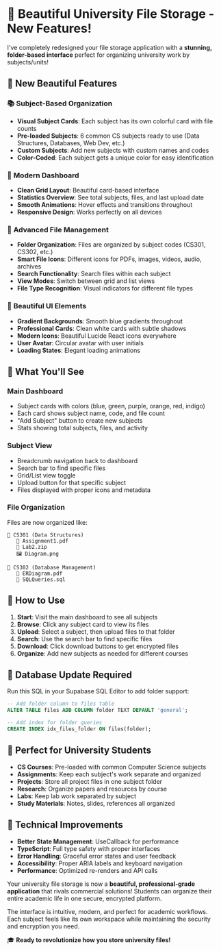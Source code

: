 # 🎨 Beautiful University File Storage - New Features!

I've completely redesigned your file storage application with a **stunning, folder-based interface** perfect for organizing university work by subjects/units!

## 🌟 **New Beautiful Features**

### 📚 **Subject-Based Organization**
- **Visual Subject Cards**: Each subject has its own colorful card with file counts
- **Pre-loaded Subjects**: 6 common CS subjects ready to use (Data Structures, Databases, Web Dev, etc.)
- **Custom Subjects**: Add new subjects with custom names and codes
- **Color-Coded**: Each subject gets a unique color for easy identification

### 🎯 **Modern Dashboard**
- **Clean Grid Layout**: Beautiful card-based interface 
- **Statistics Overview**: See total subjects, files, and last upload date
- **Smooth Animations**: Hover effects and transitions throughout
- **Responsive Design**: Works perfectly on all devices

### 📁 **Advanced File Management**
- **Folder Organization**: Files are organized by subject codes (CS301, CS302, etc.)
- **Smart File Icons**: Different icons for PDFs, images, videos, audio, archives
- **Search Functionality**: Search files within each subject
- **View Modes**: Switch between grid and list views
- **File Type Recognition**: Visual indicators for different file types

### 🎨 **Beautiful UI Elements**
- **Gradient Backgrounds**: Smooth blue gradients throughout
- **Professional Cards**: Clean white cards with subtle shadows
- **Modern Icons**: Beautiful Lucide React icons everywhere
- **User Avatar**: Circular avatar with user initials
- **Loading States**: Elegant loading animations

## 📸 **What You'll See**

### **Main Dashboard**
- Subject cards with colors (blue, green, purple, orange, red, indigo)
- Each card shows subject name, code, and file count
- "Add Subject" button to create new subjects
- Stats showing total subjects, files, and activity

### **Subject View**
- Breadcrumb navigation back to dashboard
- Search bar to find specific files
- Grid/List view toggle
- Upload button for that specific subject
- Files displayed with proper icons and metadata

### **File Organization**
Files are now organized like:
```
📁 CS301 (Data Structures)
   📄 Assignment1.pdf
   📄 Lab2.zip
   🖼️ Diagram.png

📁 CS302 (Database Management)
   📄 ERDiagram.pdf
   📄 SQLQueries.sql
```

## 🚀 **How to Use**

1. **Start**: Visit the main dashboard to see all subjects
2. **Browse**: Click any subject card to view its files
3. **Upload**: Select a subject, then upload files to that folder
4. **Search**: Use the search bar to find specific files
5. **Download**: Click download buttons to get encrypted files
6. **Organize**: Add new subjects as needed for different courses

## 🔧 **Database Update Required**

Run this SQL in your Supabase SQL Editor to add folder support:

```sql
-- Add folder column to files table
ALTER TABLE files ADD COLUMN folder TEXT DEFAULT 'general';

-- Add index for folder queries
CREATE INDEX idx_files_folder ON files(folder);
```

## 🎯 **Perfect for University Students**

- **CS Courses**: Pre-loaded with common Computer Science subjects
- **Assignments**: Keep each subject's work separate and organized
- **Projects**: Store all project files in one subject folder
- **Research**: Organize papers and resources by course
- **Labs**: Keep lab work separated by subject
- **Study Materials**: Notes, slides, references all organized

## 💎 **Technical Improvements**

- **Better State Management**: UseCallback for performance
- **TypeScript**: Full type safety with proper interfaces
- **Error Handling**: Graceful error states and user feedback
- **Accessibility**: Proper ARIA labels and keyboard navigation
- **Performance**: Optimized re-renders and API calls

Your university file storage is now a **beautiful, professional-grade application** that rivals commercial solutions! Students can organize their entire academic life in one secure, encrypted platform.

The interface is intuitive, modern, and perfect for academic workflows. Each subject feels like its own workspace while maintaining the security and encryption you need.

🎓 **Ready to revolutionize how you store university files!**
